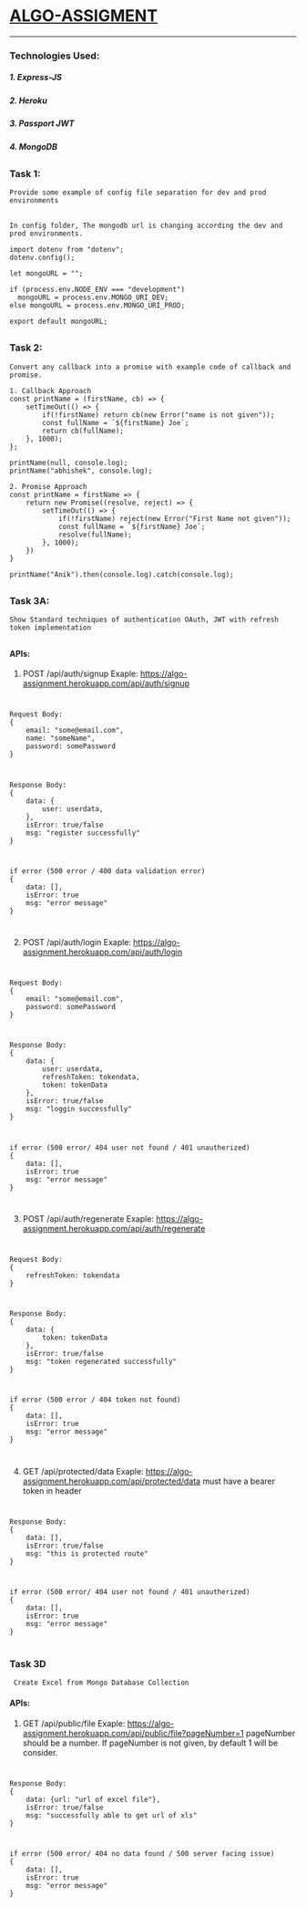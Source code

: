 # [ALGO-ASSIGMENT](https://algo-assignment.herokuapp.com/)

---

### Technologies Used:

##### 1. Express-JS

##### 2. Heroku

##### 3. Passport JWT

##### 4. MongoDB

##

##

### Task 1:

    Provide some example of config file separation for dev and prod environments

##

    In config folder, The mongodb url is changing according the dev and prod environments.

```
import dotenv from "dotenv";
dotenv.config();

let mongoURL = "";

if (process.env.NODE_ENV === "development")
  mongoURL = process.env.MONGO_URI_DEV;
else mongoURL = process.env.MONGO_URI_PROD;

export default mongoURL;

```

##

### Task 2:

    Convert any callback into a promise with example code of callback and promise.

```
1. Callback Approach
const printName = (firstName, cb) => {
    setTimeOut(() => {
        if(!firstName) return cb(new Error("name is not given"));
        const fullName = `${firstName} Joe`;
        return cb(fullName);
    }, 1000);
};

printName(null, console.log);
printName("abhishek", console.log);

2. Promise Approach
const printName = firstName => {
    return new Promise((resolve, reject) => {
        setTimeOut(() => {
            if(!firstName) reject(new Error("First Name not given"));
            const fullName = `${firstName} Joe`;
            resolve(fullName);
        }, 1000);
    })
}

printName("Anik").then(console.log).catch(console.log);
```

##

### Task 3A:

    Show Standard techniques of authentication OAuth, JWT with refresh token implementation

##

#### APIs:

1. POST /api/auth/signup
   Exaple: https://algo-assignment.herokuapp.com/api/auth/signup

#

    Request Body:
    {
        email: "some@email.com",
        name: "someName",
        password: somePassword
    }

#

    Response Body:
    {
        data: {
            user: userdata,
        },
        isError: true/false
        msg: "register successfully"
    }

#

    if error (500 error / 400 data validation error)
    {
        data: [],
        isError: true
        msg: "error message"
    }

#

2. POST /api/auth/login
   Exaple: https://algo-assignment.herokuapp.com/api/auth/login

#

    Request Body:
    {
        email: "some@email.com",
        password: somePassword
    }

#

    Response Body:
    {
        data: {
            user: userdata,
            refreshToken: tokendata,
            token: tokenData
        },
        isError: true/false
        msg: "loggin successfully"
    }

#

    if error (500 error/ 404 user not found / 401 unautherized)
    {
        data: [],
        isError: true
        msg: "error message"
    }

#

3. POST /api/auth/regenerate
   Exaple: https://algo-assignment.herokuapp.com/api/auth/regenerate

#

    Request Body:
    {
        refreshToken: tokendata
    }

#

    Response Body:
    {
        data: {
            token: tokenData
        },
        isError: true/false
        msg: "token regenerated successfully"
    }

#

    if error (500 error / 404 token not found)
    {
        data: [],
        isError: true
        msg: "error message"
    }

#

4. GET /api/protected/data
   Exaple: https://algo-assignment.herokuapp.com/api/protected/data
   must have a bearer token in header

#

    Response Body:
    {
        data: [],
        isError: true/false
        msg: "this is protected route"
    }

#

    if error (500 error/ 404 user not found / 401 unautherized)
    {
        data: [],
        isError: true
        msg: "error message"
    }

#

### Task 3D

     Create Excel from Mongo Database Collection

#### APIs:

1. GET /api/public/file
   Exaple: https://algo-assignment.herokuapp.com/api/public/file?pageNumber=1
   pageNumber should be a number. If pageNumber is not given, by default 1 will be consider.

#

    Response Body:
    {
        data: {url: "url of excel file"},
        isError: true/false
        msg: "successfully able to get url of xls"
    }

#

    if error (500 error/ 404 no data found / 500 server facing issue)
    {
        data: [],
        isError: true
        msg: "error message"
    }

#
